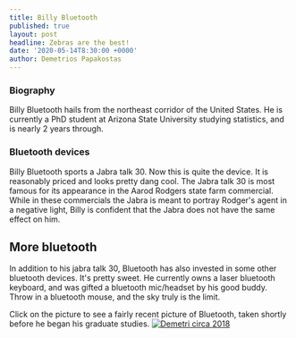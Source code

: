 ```yaml
---
title: Billy Bluetooth
published: true
layout: post
headline: Zebras are the best!
date: '2020-05-14T8:30:00 +0000'
author: Demetrios Papakostas
---
```

### Biography
Billy Bluetooth hails from the northeast corridor of the United States.  He is currently a PhD student at Arizona State University studying statistics, and is nearly 2 years through.  

### Bluetooth devices
Billy Bluetooth sports a Jabra talk 30.  Now this is quite the device.  It is reasonably priced and looks pretty dang cool.  The Jabra talk 30 is most famous for its appearance in the Aarod Rodgers state farm commercial.  While in these commercials the Jabra is meant to portray Rodger's agent in a negative light, Billy is confident that the Jabra does not have the same effect on him.
## More bluetooth
In addition to his jabra talk 30, Bluetooth has also invested in some other bluetooth devices.   It's pretty sweet. He currently owns a laser bluetooth keyboard, and was gifted a bluetooth mic/headset by his good buddy.  Throw in a bluetooth mouse, and the sky truly is the limit.  


Click on the picture to see a fairly recent picture of Bluetooth, taken shortly before he began his graduate studies.
<a href="http://demetripapakostas.com/pics/mitch.png" data-lightbox="falcon9-medium" data-title="Demetri Circa 2018">
  <img src="http://demetripapakostas.com/img/frontpic.jpg" title="Demetri circa 2018">
</a>
